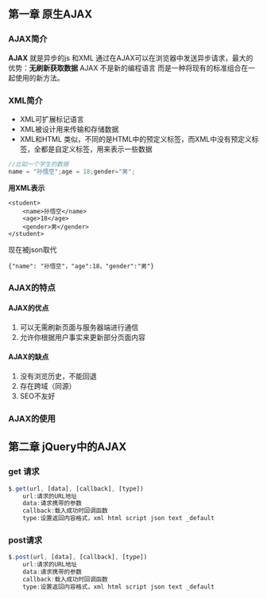 ## 第一章 原生AJAX
###  AJAX简介
**AJAX** 就是异步的js 和XML
通过在AJAX可以在浏览器中发送异步请求，最大的优势：**无刷新获取数据**
AJAX 不是新的编程语言 而是一种将现有的标准组合在一起使用的新方法。

###  XML简介
- XML可扩展标记语言
- XML被设计用来传输和存储数据
- XML和HTML 类似，不同的是HTML中的预定义标签，而XML中没有预定义标签，全都是自定义标签，用来表示一些数据

 ```js
//比如一个学生的数据
name = "孙悟空";age = 18;gender="男";
 ```
**用XML表示**
```
<student>
    <name>孙悟空</name>
    <age>18</age>
    <gender>男</gender>
</student>
```
现在被json取代
```
{"name": "孙悟空"，"age":18，"gender":"男"}
```

### AJAX的特点
#### AJAX的优点
1. 可以无需刷新页面与服务器端进行通信
2. 允许你根据用户事实来更新部分页面内容

#### AJAX的缺点
1. 没有浏览历史，不能回退
2. 存在跨域（同源）
3. SEO不友好

### AJAX的使用


## 第二章 jQuery中的AJAX

### get 请求
```js
$.get(url, [data], [callback], [type])
    url:请求的URL地址
    data:请求携带的参数
    callback:载入成功时回调函数
    type:设置返回内容格式，xml html script json text _default
```
### post请求
```js
$.post(url, [data], [callback], [type])
    url:请求的URL地址
    data:请求携带的参数
    callback:载入成功时回调函数
    type:设置返回内容格式，xml html script json text _default
```
